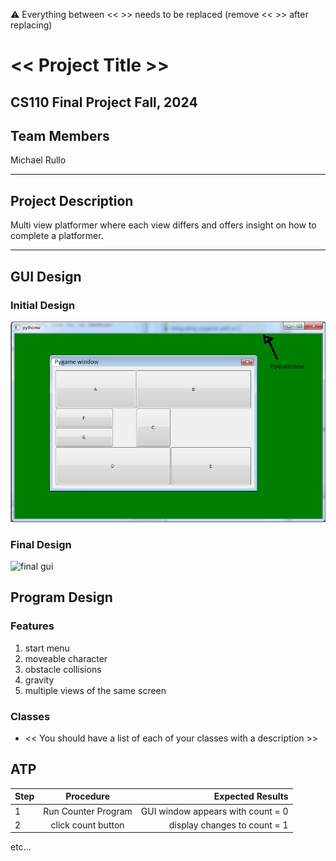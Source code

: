 
:warning: Everything between << >> needs to be replaced (remove << >> after replacing)

# << Project Title >>
## CS110 Final Project   Fall, 2024 

## Team Members

 Michael Rullo 

***

## Project Description

 Multi view platformer where each view differs and offers insight on how to complete a platformer.

***    

## GUI Design

### Initial Design

![initial gui](assets/gui.jpg)

### Final Design

![final gui](assets/finalgui.jpg)

## Program Design

### Features

1.  start menu 
2.  moveable character 
3.  obstacle collisions 
4.  gravity 
5.  multiple views of the same screen 

### Classes

- << You should have a list of each of your classes with a description >>

## ATP

| Step                 |Procedure             |Expected Results                   |
|----------------------|:--------------------:|----------------------------------:|
|  1                   | Run Counter Program  |GUI window appears with count = 0  |
|  2                   | click count button   | display changes to count = 1      |
etc...
